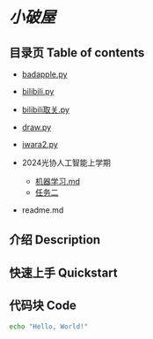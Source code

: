 # *小破屋*

## 目录页 Table of contents

- [badapple.py](badapple.py)

- [bilibili.py](bilibili.py)

- [bilibili取关.py](bilibili取关.py)

- [draw.py](draw.py)

- [iwara2.py](iwara2.py)

- 2024光协人工智能上学期
  - [机器学习.md](机器学习.md)
  - [任务二](new.py)
- readme.md


## 介绍 Description




## 快速上手 Quickstart




## 代码块 Code
```bash
echo "Hello, World!"
